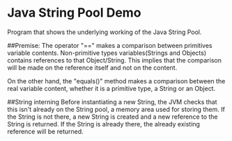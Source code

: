 # Java String Pool Demo
Program that shows the underlying working of the Java String Pool.
		
##Premise:
The operator "==" makes a comparison between primitives variable contents. 
Non-primitive types variables(Strings and Objects) contains references to that Object/String.
This implies that the comparison will be made on the reference itself and not on the content.

On the other hand, the "equals()" method makes a comparison between the real variable content, whether it is a primitive type, a String or an Object.

##String interning
Before instantiating a new String, the JVM checks that this isn't already on the String pool, a memory area used for storing them.
If the String is not there, a new String is created and a new reference to the String is returned. If the String is already there, the already existing reference will be returned.
